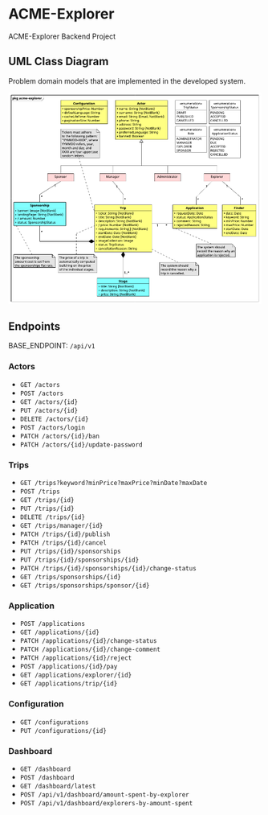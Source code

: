 # ACME-Explorer

ACME-Explorer Backend Project

## UML Class Diagram

Problem domain models that are implemented in the developed system.

![UML Class Diagram](./docs/uml_acme-explorer_110223.png)

## Endpoints

BASE_ENDPOINT: `/api/v1`

### Actors

- `GET /actors`
- `POST /actors`
- `GET /actors/{id}`
- `PUT /actors/{id}`
- `DELETE /actors/{id}`
- `POST /actors/login`
- `PATCH /actors/{id}/ban`
- `PATCH /actors/{id}/update-password`

### Trips

- `GET /trips?keyword?minPrice?maxPrice?minDate?maxDate`
- `POST /trips`
- `GET /trips/{id}`
- `PUT /trips/{id}`
- `DELETE /trips/{id}`
- `GET /trips/manager/{id}`
- `PATCH /trips/{id}/publish`
- `PATCH /trips/{id}/cancel`
- `PUT /trips/{id}/sponsorships`
- `PUT /trips/{id}/sponsorships/{id}`
- `PATCH /trips/{id}/sponsorships/{id}/change-status`
- `GET /trips/sponsorships/{id}`
- `GET /trips/sponsorships/sponsor/{id}`

### Application

- `POST /applications`
- `GET /applications/{id}`
- `PATCH /applications/{id}/change-status`
- `PATCH /applications/{id}/change-comment`
- `PATCH /applications/{id}/reject`
- `POST /applications/{id}/pay`
- `GET /applications/explorer/{id}`
- `GET /applications/trip/{id}`

### Configuration

- `GET /configurations`
- `PUT /configurations/{id}`

### Dashboard

- `GET /dashboard`
- `POST /dashboard`
- `GET /dashboard/latest`
- `POST /api/v1/dashboard/amount-spent-by-explorer`
- `POST /api/v1/dashboard/explorers-by-amount-spent`
